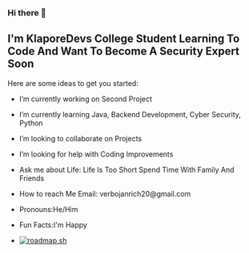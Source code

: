 ### Hi there 👋
<p><h2>I'm KlaporeDevs College Student Learning To Code And Want To Become A Security Expert Soon</h2></p>
<!--KlaporeDevs/KlaporeDevs is a ✨ _special_ ✨ repository because its `README.md` (this file) appears on your GitHub profile.-->

Here are some ideas to get you started:

- <p>I’m currently working on Second Project</p>
- <p>I’m currently learning Java, Backend Development, Cyber Security, Python</p>
- <p>I’m looking to collaborate on Projects</p>
- <p>I’m looking for help with Coding Improvements</p>
- <p>Ask me about Life: Life Is Too Short Spend Time With Family And Friends</p>
- <p>How to reach Me Email: verbojanrich20@gmail.com</p>
- <p>Pronouns:He/Him</p>
- <p>Fun Facts:I'm Happy</p>
- <a href="https://roadmap.sh"><img src="https://api.roadmap.sh/v1-badge/wide/64c38d78e244f2be6a48fd83?variant=dark&roadmaps=python%2Cjava%2Cbackend%2Ccyber-security" alt="roadmap.sh"/></a>
